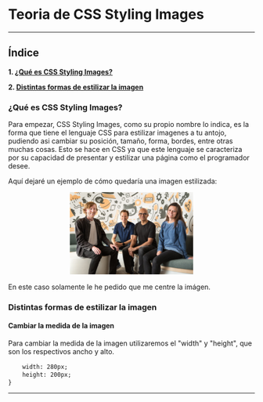 # Teoria de CSS Styling Images
---

## Índice
**1. [¿Qué es CSS Styling Images?](#id1)**

**2. [Distintas formas de estilizar la imagen](#id2)**

<div id='id1' />

### ¿Qué es CSS Styling Images?

Para empezar, CSS Styling Images, como su propio nombre lo indica, es la forma que tiene el lenguaje CSS para estilizar imagenes a tu antojo, pudiendo asi cambiar su posición, tamaño, forma, bordes, entre otras muchas cosas.
Esto se hace en CSS ya que este lenguaje se caracteriza por su capacidad de presentar y estilizar una página como el programador desee.

Aquí dejaré un ejemplo de cómo quedaría una imagen estilizada:

<p align="center">
<img src="https://github.com/aishadelgado/SMX2-M8UF1A1-HistoriaWeb-2008-GitHub-AishaDelgado/blob/main/GitHub.jpg" width="50%">
</p>
En este caso solamente le he pedido que me centre la imágen.

<div id='id2' />

### Distintas formas de estilizar la imagen

#### Cambiar la medida de la imagen
Para cambiar la medida de la imagen utilizaremos el "width" y "height", que son los respectivos ancho y alto.
```.styled-image img {
    width: 280px;
    height: 200px;
}
```
<style>
<img src="https://github.com/aishadelgado/SMX2-M8UF1A1-HistoriaWeb-2008-GitHub-AishaDelgado/blob/main/GitHub.jpg">
.styled-image img {
    width: 280px;
    height: 200px;
}
</style>
----------

